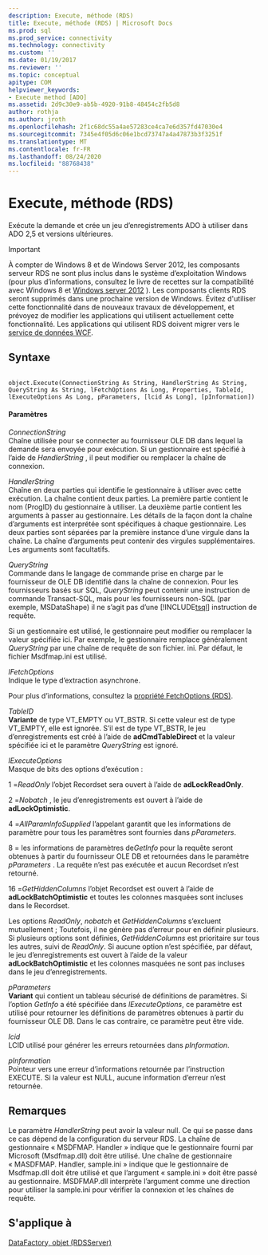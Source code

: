 ```yaml
---
description: Execute, méthode (RDS)
title: Execute, méthode (RDS) | Microsoft Docs
ms.prod: sql
ms.prod_service: connectivity
ms.technology: connectivity
ms.custom: ''
ms.date: 01/19/2017
ms.reviewer: ''
ms.topic: conceptual
apitype: COM
helpviewer_keywords:
- Execute method [ADO]
ms.assetid: 2d9c30e9-ab5b-4920-91b8-48454c2fb5d8
author: rothja
ms.author: jroth
ms.openlocfilehash: 2f1c68dc55a4ae57283ce4ca7e6d357fd47030e4
ms.sourcegitcommit: 7345e4f05d6c06e1bcd73747a4a47873b3f3251f
ms.translationtype: MT
ms.contentlocale: fr-FR
ms.lasthandoff: 08/24/2020
ms.locfileid: "88768438"
---
```

# <a name="execute-method-rds"></a>Execute, méthode (RDS)
Exécute la demande et crée un jeu d’enregistrements ADO à utiliser dans ADO 2,5 et versions ultérieures.  
  
> [!IMPORTANT]
>  À compter de Windows 8 et de Windows Server 2012, les composants serveur RDS ne sont plus inclus dans le système d’exploitation Windows (pour plus d’informations, consultez le livre de recettes sur la compatibilité avec Windows 8 et [Windows server 2012](https://www.microsoft.com/download/details.aspx?id=27416) ). Les composants clients RDS seront supprimés dans une prochaine version de Windows. Évitez d'utiliser cette fonctionnalité dans de nouveaux travaux de développement, et prévoyez de modifier les applications qui utilisent actuellement cette fonctionnalité. Les applications qui utilisent RDS doivent migrer vers le [service de données WCF](https://go.microsoft.com/fwlink/?LinkId=199565).  
  
## <a name="syntax"></a>Syntaxe  
  
```  
  
object.Execute(ConnectionString As String, HandlerString As String, QueryString As String, lFetchOptions As Long, Properties, TableId, lExecuteOptions As Long, pParameters, [lcid As Long], [pInformation])  
```  
  
#### <a name="parameters"></a>Paramètres  
 *ConnectionString*  
 Chaîne utilisée pour se connecter au fournisseur OLE DB dans lequel la demande sera envoyée pour exécution. Si un gestionnaire est spécifié à l’aide de *HandlerString* , il peut modifier ou remplacer la chaîne de connexion.  
  
 *HandlerString*  
 Chaîne en deux parties qui identifie le gestionnaire à utiliser avec cette exécution. La chaîne contient deux parties. La première partie contient le nom (ProgID) du gestionnaire à utiliser. La deuxième partie contient les arguments à passer au gestionnaire. Les détails de la façon dont la chaîne d’arguments est interprétée sont spécifiques à chaque gestionnaire. Les deux parties sont séparées par la première instance d’une virgule dans la chaîne. La chaîne d’arguments peut contenir des virgules supplémentaires. Les arguments sont facultatifs.  
  
 *QueryString*  
 Commande dans le langage de commande prise en charge par le fournisseur de OLE DB identifié dans la chaîne de connexion. Pour les fournisseurs basés sur SQL, *QueryString* peut contenir une instruction de commande Transact-SQL, mais pour les fournisseurs non-SQL (par exemple, MSDataShape) il ne s’agit pas d’une [!INCLUDE[tsql](../../../includes/tsql-md.md)] instruction de requête.  
  
 Si un gestionnaire est utilisé, le gestionnaire peut modifier ou remplacer la valeur spécifiée ici. Par exemple, le gestionnaire remplace généralement *QueryString* par une chaîne de requête de son fichier. ini. Par défaut, le fichier Msdfmap.ini est utilisé.  
  
 *lFetchOptions*  
 Indique le type d’extraction asynchrone.  
  
 Pour plus d’informations, consultez la [propriété FetchOptions (RDS)](./fetchoptions-property-rds.md).  
  
 *TableID*  
 **Variante** de type VT_EMPTY ou VT_BSTR. Si cette valeur est de type VT_EMPTY, elle est ignorée. S’il est de type VT_BSTR, le jeu d’enregistrements est créé à l’aide de **adCmdTableDirect** et la valeur spécifiée ici et le paramètre *QueryString* est ignoré.  
  
 *lExecuteOptions*  
 Masque de bits des options d’exécution :  
  
 1 =*ReadOnly* l’objet Recordset sera ouvert à l’aide de **adLockReadOnly**.  
  
 2 =*Nobatch* , le jeu d’enregistrements est ouvert à l’aide de **adLockOptimistic**.  
  
 4 =*AllParamInfoSupplied* l’appelant garantit que les informations de paramètre pour tous les paramètres sont fournies dans *pParameters*.  
  
 8 = les informations de paramètres de*GetInfo* pour la requête seront obtenues à partir du fournisseur OLE DB et retournées dans le paramètre *pParameters* . La requête n’est pas exécutée et aucun Recordset n’est retourné.  
  
 16 =*GetHiddenColumns* l’objet Recordset est ouvert à l’aide de **adLockBatchOptimistic** et toutes les colonnes masquées sont incluses dans le Recordset.  
  
 Les options *ReadOnly*, *nobatch* et *GetHiddenColumns* s’excluent mutuellement ; Toutefois, il ne génère pas d’erreur pour en définir plusieurs. Si plusieurs options sont définies, *GetHiddenColumns* est prioritaire sur tous les autres, suivi de *ReadOnly*. Si aucune option n’est spécifiée, par défaut, le jeu d’enregistrements est ouvert à l’aide de la valeur **adLockBatchOptimistic** et les colonnes masquées ne sont pas incluses dans le jeu d’enregistrements.  
  
 *pParameters*  
 **Variant** qui contient un tableau sécurisé de définitions de paramètres. Si l’option *GetInfo* a été spécifiée dans *lExecuteOptions*, ce paramètre est utilisé pour retourner les définitions de paramètres obtenues à partir du fournisseur OLE DB. Dans le cas contraire, ce paramètre peut être vide.  
  
 *lcid*  
 LCID utilisé pour générer les erreurs retournées dans *pInformation*.  
  
 *pInformation*  
 Pointeur vers une erreur d’informations retournée par l’instruction EXECUTE. Si la valeur est NULL, aucune information d’erreur n’est retournée.  
  
## <a name="remarks"></a>Remarques  
 Le paramètre *HandlerString* peut avoir la valeur null. Ce qui se passe dans ce cas dépend de la configuration du serveur RDS. La chaîne de gestionnaire « MSDFMAP. Handler » indique que le gestionnaire fourni par Microsoft (Msdfmap.dll) doit être utilisé. Une chaîne de gestionnaire « MASDFMAP. Handler, sample.ini » indique que le gestionnaire de Msdfmap.dll doit être utilisé et que l’argument « sample.ini » doit être passé au gestionnaire. MSDFMAP.dll interprète l’argument comme une direction pour utiliser la sample.ini pour vérifier la connexion et les chaînes de requête.  
  
## <a name="applies-to"></a>S'applique à  
 [DataFactory, objet (RDSServer)](./datafactory-object-rdsserver.md)